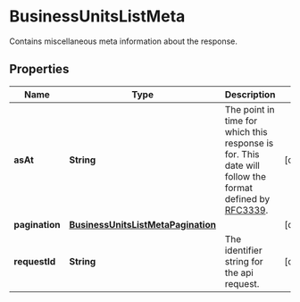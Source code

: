 

# BusinessUnitsListMeta

Contains miscellaneous meta information about the response.

## Properties

| Name | Type | Description | Notes |
|------------ | ------------- | ------------- | -------------|
|**asAt** | **String** | The point in time for which this response is for. This date will follow the format defined by [RFC3339](https://tools.ietf.org/html/rfc3339#section-5.6). |  [optional] |
|**pagination** | [**BusinessUnitsListMetaPagination**](BusinessUnitsListMetaPagination.md) |  |  [optional] |
|**requestId** | **String** | The identifier string for the api request. |  [optional] |



